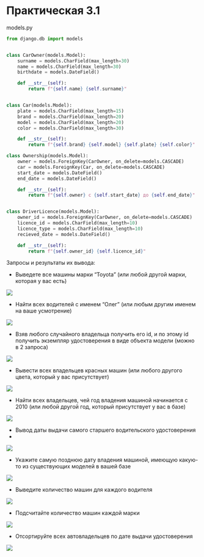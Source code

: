# Практическая 3.1

models.py 
```python
from django.db import models


class CarOwner(models.Model):
    surname = models.CharField(max_length=30)
    name = models.CharField(max_length=30)
    birthdate = models.DateField()

    def __str__(self):
        return f"{self.name} {self.surname}"


class Car(models.Model):
    plate = models.CharField(max_length=15)
    brand = models.CharField(max_length=20)
    model = models.CharField(max_length=20)
    color = models.CharField(max_length=30)

    def __str__(self):
        return f"{self.brand} {self.model} {self.plate} {self.color}"

class Ownership(models.Model):
    owner = models.ForeignKey(CarOwner, on_delete=models.CASCADE)
    car = models.ForeignKey(Car, on_delete=models.CASCADE)
    start_date = models.DateField()
    end_date = models.DateField()

    def __str__(self):
        return f"{self.owner} с {self.start_date} до {self.end_date}"


class DriverLicence(models.Model):
    owner_id = models.ForeignKey(CarOwner, on_delete=models.CASCADE)
    licence_id = models.CharField(max_length=10)
    licence_type = models.CharField(max_length=10)
    recieved_date = models.DateField()

    def __str__(self):
        return f"{self.owner_id} {self.licence_id}"
```
Запросы и результаты их вывода:
* Выведете все машины марки “Toyota” (или любой другой марки, которая у вас есть)

![ ](/Users/aliabuskina/cars/1.png)
* Найти всех водителей с именем “Олег” (или любым другим именем на ваше усмотрение)

![ ](/Users/aliabuskina/cars/2.png)
* Взяв любого случайного владельца получить его id, и по этому id получить экземпляр удостоверения в виде объекта модели (можно в 2 запроса)

![ ](/Users/aliabuskina/cars/3.png)
* Вывести всех владельцев красных машин (или любого другого цвета, который у вас присутствует)

![ ](/Users/aliabuskina/cars/4.png)
* Найти всех владельцев, чей год владения машиной начинается с 2010 (или любой другой год, который присутствует у вас в базе)

![ ](/Users/aliabuskina/cars/5.png)

* Вывод даты выдачи самого старшего водительского удостоверения
* 
![ ](/Users/aliabuskina/cars/6.png)
* Укажите самую позднюю дату владения машиной, имеющую какую-то из существующих моделей в вашей базе

![ ](/Users/aliabuskina/cars/7.png)
* Выведите количество машин для каждого водителя

![ ](/Users/aliabuskina/cars/8.png)
* Подсчитайте количество машин каждой марки

![ ](/Users/aliabuskina/cars/9.png)
* Отсортируйте всех автовладельцев по дате выдачи удостоверения 

![ ](/Users/aliabuskina/cars/10.png)